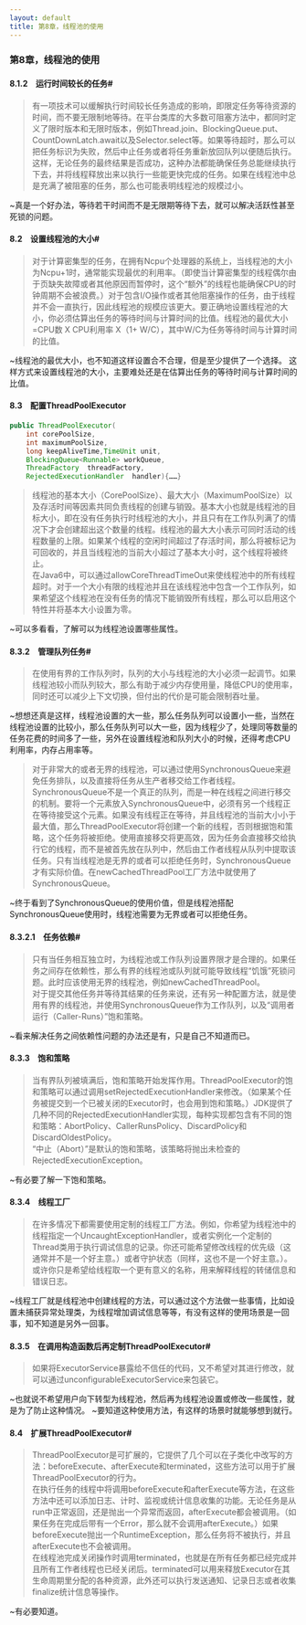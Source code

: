 ```yaml
---
layout: default
title: 第8章，线程池的使用
---
```


### 第8章，线程池的使用

#### 8.1.2　运行时间较长的任务#
>有一项技术可以缓解执行时间较长任务造成的影响，即限定任务等待资源的时间，而不要无限制地等待。在平台类库的大多数可阻塞方法中，都同时定义了限时版本和无限时版本，例如Thread.join、BlockingQueue.put、CountDownLatch.await以及Selector.select等。如果等待超时，那么可以把任务标识为失败，然后中止任务或者将任务重新放回队列以便随后执行。这样，无论任务的最终结果是否成功，这种办法都能确保任务总能继续执行下去，并将线程释放出来以执行一些能更快完成的任务。如果在线程池中总是充满了被阻塞的任务，那么也可能表明线程池的规模过小。

~真是一个好办法，等待若干时间而不是无限期等待下去，就可以解决活跃性甚至死锁的问题。



#### 8.2　设置线程池的大小#
>对于计算密集型的任务，在拥有Ncpu个处理器的系统上，当线程池的大小为Ncpu+1时，通常能实现最优的利用率。（即使当计算密集型的线程偶尔由于页缺失故障或者其他原因而暂停时，这个“额外”的线程也能确保CPU的时钟周期不会被浪费。）对于包含I/O操作或者其他阻塞操作的任务，由于线程并不会一直执行，因此线程池的规模应该更大。要正确地设置线程池的大小，你必须估算出任务的等待时间与计算时间的比值。线程池的最优大小=CPU数 X CPU利用率 X（1+ W/C），其中W/C为任务等待时间与计算时间的比值。  

~线程池的最优大小，也不知道这样设置合不合理，但是至少提供了一个选择。 这样方式来设置线程池的大小，主要难处还是在估算出任务的等待时间与计算时间的比值。


#### 8.3　配置ThreadPoolExecutor
>  
```java
public ThreadPoolExecutor(
	int corePoolSize,
	int maximumPoolSize,
	long keepAliveTime,TimeUnit unit,
	BlockingQueue<Runnable> workQueue,
	ThreadFactory  threadFactory,
	RejectedExecutionHandler  handler){……}
```
>线程池的基本大小（CorePoolSize）、最大大小（MaximumPoolSize）以及存活时间等因素共同负责线程的创建与销毁。基本大小也就是线程池的目标大小，即在没有任务执行时线程池的大小，并且只有在工作队列满了的情况下才会创建超出这个数量的线程。线程池的最大大小表示可同时活动的线程数量的上限。如果某个线程的空闲时间超过了存活时间，那么将被标记为可回收的，并且当线程池的当前大小超过了基本大小时，这个线程将被终止。  
在Java6中，可以通过allowCoreThreadTimeOut来使线程池中的所有线程超时。对于一个大小有限的线程池并且在该线程池中包含一个工作队列，如果希望这个线程池在没有任务的情况下能销毁所有线程，那么可以启用这个特性并将基本大小设置为零。

~可以多看看，了解可以为线程池设置哪些属性。


#### 8.3.2　管理队列任务#
>在使用有界的工作队列时，队列的大小与线程池的大小必须一起调节。如果线程池较小而队列较大，那么有助于减少内存使用量，降低CPU的使用率，同时还可以减少上下文切换，但付出的代价是可能会限制吞吐量。

~想想还真是这样，线程池设置的大一些，那么任务队列可以设置小一些，当然在线程池设置的比较小，那么任务队列可以大一些，因为线程少了，处理同等数量的任务花费的时间多了一些，另外在设置线程池和队列大小的时候，还得考虑CPU利用率，内存占用率等。




>对于非常大的或者无界的线程池，可以通过使用SynchronousQueue来避免任务排队，以及直接将任务从生产者移交给工作者线程。SynchronousQueue不是一个真正的队列，而是一种在线程之间进行移交的机制。要将一个元素放入SynchronousQueue中，必须有另一个线程正在等待接受这个元素。如果没有线程正在等待，并且线程池的当前大小小于最大值，那么ThreadPoolExecutor将创建一个新的线程，否则根据饱和策略，这个任务将被拒绝。使用直接移交将更高效，因为任务会直接移交给执行它的线程，而不是被首先放在队列中，然后由工作者线程从队列中提取该任务。只有当线程池是无界的或者可以拒绝任务时，SynchronousQueue才有实际价值。在newCachedThreadPool工厂方法中就使用了SynchronousQueue。

~终于看到了SynchronousQueue的使用价值，但是线程池搭配SynchronousQueue使用时，线程池需要为无界或者可以拒绝任务。


#### 8.3.2.1　任务依赖#
>只有当任务相互独立时，为线程池或工作队列设置界限才是合理的。如果任务之间存在依赖性，那么有界的线程池或队列就可能导致线程“饥饿”死锁问题。此时应该使用无界的线程池，例如newCachedThreadPool。  
对于提交其他任务并等待其结果的任务来说，还有另一种配置方法，就是使用有界的线程池，并使用SynchronousQueue作为工作队列，以及“调用者运行（Caller-Runs）”饱和策略。

~看来解决任务之间依赖性问题的办法还是有，只是自己不知道而已。



#### 8.3.3　饱和策略
>当有界队列被填满后，饱和策略开始发挥作用。ThreadPoolExecutor的饱和策略可以通过调用setRejectedExecutionHandler来修改。（如果某个任务被提交到一个已被关闭的Executor时，也会用到饱和策略。）JDK提供了几种不同的RejectedExecutionHandler实现，每种实现都包含有不同的饱和策略：AbortPolicy、CallerRunsPolicy、DiscardPolicy和DiscardOldestPolicy。  
“中止（Abort）”是默认的饱和策略，该策略将抛出未检查的RejectedExecutionException。

~有必要了解一下饱和策略。



#### 8.3.4　线程工厂
>在许多情况下都需要使用定制的线程工厂方法。例如，你希望为线程池中的线程指定一个UncaughtExceptionHandler，或者实例化一个定制的Thread类用于执行调试信息的记录。你还可能希望修改线程的优先级（这通常并不是一个好主意。）或者守护状态（同样，这也不是一个好主意。）。或许你只是希望给线程取一个更有意义的名称，用来解释线程的转储信息和错误日志。

~线程工厂就是线程池中创建线程的方法，可以通过这个方法做一些事情，比如设置未捕获异常处理类，为线程增加调试信息等等，有没有这样的使用场景是一回事，知不知道是另外一回事。


#### 8.3.5　在调用构造函数后再定制ThreadPoolExecutor#
>如果将ExecutorService暴露给不信任的代码，又不希望对其进行修改，就可以通过unconfigurableExecutorService来包装它。

~也就说不希望用户向下转型为线程池，然后再为线程池设置或修改一些属性，就是为了防止这种情况。
~要知道这种使用方法，有这样的场景时就能够想到就行。


#### 8.4　扩展ThreadPoolExecutor#
>ThreadPoolExecutor是可扩展的，它提供了几个可以在子类化中改写的方法：beforeExecute、afterExecute和terminated，这些方法可以用于扩展ThreadPoolExecutor的行为。  
在执行任务的线程中将调用beforeExecute和afterExecute等方法，在这些方法中还可以添加日志、计时、监视或统计信息收集的功能。无论任务是从run中正常返回，还是抛出一个异常而返回，afterExecute都会被调用。（如果任务在完成后带有一个Error，那么就不会调用afterExecute。）如果beforeExecute抛出一个RuntimeException，那么任务将不被执行，并且afterExecute也不会被调用。  
在线程池完成关闭操作时调用terminated，也就是在所有任务都已经完成并且所有工作者线程也已经关闭后。terminated可以用来释放Executor在其生命周期里分配的各种资源，此外还可以执行发送通知、记录日志或者收集finalize统计信息等操作。

~有必要知道。
